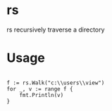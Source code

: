 # rs
rs recursively traverse a directory


# Usage
```

f := rs.Walk("c:\\users\\view")
for _, v := range f {
    fmt.Println(v)
}

```

